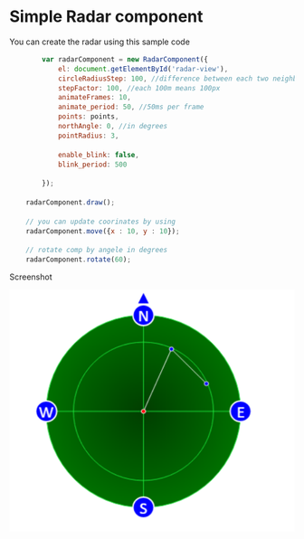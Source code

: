 <h1> Simple Radar component</h1>

<p>You can create the radar using this sample code</p>

```javascript
        var radarComponent = new RadarComponent({
            el: document.getElementById('radar-view'),
            circleRadiusStep: 100, //difference between each two neighbours circles is 100m
            stepFactor: 100, //each 100m means 100px
            animateFrames: 10,
            animate_period: 50, //50ms per frame
            points: points,
            northAngle: 0, //in degrees
            pointRadius: 3,

            enable_blink: false,
            blink_period: 500

        });
		
	radarComponent.draw();

	// you can update coorinates by using 
	radarComponent.move({x : 10, y : 10});

	// rotate comp by angele in degrees
	radarComponent.rotate(60);
```

<p>Screenshot</p>

![Alt text](rad.png "Radar sample values")


